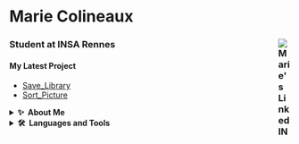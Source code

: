 # Marie Colineaux
<h3>Student at INSA Rennes 
  <a href="https://www.linkedin.com/in/mcolineaux/">
  <img align="right" alt="Marie's LinkedIN" width="22px" src="https://raw.githubusercontent.com/peterthehan/peterthehan/master/assets/linkedin.svg" />
</a></br></h3>

<h4>My Latest Project</h4>

<!-- BLOG-POST-LIST:START -->
- [Save_Library](https://github.com/mariecln/save_library)
- [Sort_Picture](https://github.com/mariecln/sort_picture)
<!-- BLOG-POST-LIST:END -->

<details>
  <summary><b>✨&nbsp;&nbsp;About&nbsp;Me</b></summary>
  <br/>
  Passionnate about IT and Embedded System and graduating with a Master’s degree in Electronics and Computer Science in September 2022, I’m looking to secure a Embedded System Developer position to use and further develop my skills and knowledge in a practical environment.
</details> 
   
<details>
  <summary><b>🛠️&nbsp;&nbsp;Languages&nbsp;and&nbsp;Tools</b></summary>
<br/>
<code><img height="20" src="https://raw.githubusercontent.com/github/explore/80688e429a7d4ef2fca1e82350fe8e3517d3494d/topics/cpp/cpp.png"></code>
  <code><img height="20" src="https://raw.githubusercontent.com/github/explore/80688e429a7d4ef2fca1e82350fe8e3517d3494d/topics/c/c.png"></code>
<code><img height="20" src="https://raw.githubusercontent.com/github/explore/80688e429a7d4ef2fca1e82350fe8e3517d3494d/topics/python/python.png"></code>
<code><img height="20" src="https://raw.githubusercontent.com/github/explore/80688e429a7d4ef2fca1e82350fe8e3517d3494d/topics/mysql/mysql.png"></code>
<code><img height="20" src="https://raw.githubusercontent.com/github/explore/80688e429a7d4ef2fca1e82350fe8e3517d3494d/topics/firebase/firebase.png"></code>
<code><img height="20" src="https://raw.githubusercontent.com/github/explore/80688e429a7d4ef2fca1e82350fe8e3517d3494d/topics/git/git.png"></code>

</details>

